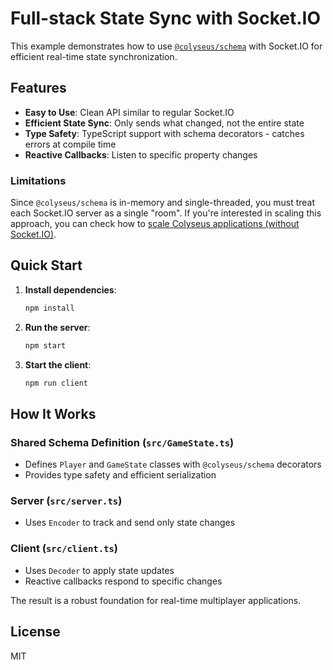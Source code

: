 # Full-stack State Sync with Socket.IO 

This example demonstrates how to use [`@colyseus/schema`](https://docs.colyseus.io/state/schema) with Socket.IO for efficient real-time state synchronization.

## Features

- **Easy to Use**: Clean API similar to regular Socket.IO
- **Efficient State Sync**: Only sends what changed, not the entire state
- **Type Safety**: TypeScript support with schema decorators - catches errors at compile time
- **Reactive Callbacks**: Listen to specific property changes

### Limitations

Since `@colyseus/schema` is in-memory and single-threaded, you must treat each Socket.IO server as a single "room". If you're interested in scaling this approach, you can check how to [scale Colyseus applications (without Socket.IO)](https://docs.colyseus.io/deployment/scalability).

## Quick Start

1. **Install dependencies**:
   ```bash
   npm install
   ```

2. **Run the server**:
   ```bash
   npm start
   ```

3. **Start the client**:
   ```bash
   npm run client
   ```

## How It Works

### Shared Schema Definition (`src/GameState.ts`)
- Defines `Player` and `GameState` classes with `@colyseus/schema` decorators
- Provides type safety and efficient serialization

### Server (`src/server.ts`)
- Uses `Encoder` to track and send only state changes

### Client (`src/client.ts`)
- Uses `Decoder` to apply state updates
- Reactive callbacks respond to specific changes

The result is a robust foundation for real-time multiplayer applications. 

## License

MIT
